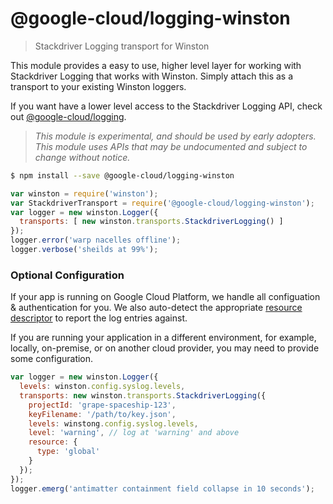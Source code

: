 # @google-cloud/logging-winston
> Stackdriver Logging transport for Winston

This module provides a easy to use, higher level layer for working with Stackdriver Logging that works with Winston. Simply attach this as a transport to your existing Winston loggers.

If you want have a lower level access to the Stackdriver Logging API, check out [@google-cloud/logging](https://www.npmjs.com/package/@google-cloud/logging).

> *This module is experimental, and should be used by early adopters. This module uses APIs that may be undocumented and subject to change without notice.* 

``` sh
$ npm install --save @google-cloud/logging-winston
```
``` js
var winston = require('winston');
var StackdriverTransport = require('@google-cloud/logging-winston');
var logger = new winston.Logger({
  transports: [ new winston.transports.StackdriverLogging() ]
});
logger.error('warp nacelles offline');
logger.verbose('sheilds at 99%');
```

### Optional Configuration

If your app is running on Google Cloud Platform, we handle all configuation & authentication for you.  We also auto-detect the appropriate [resource descriptor](todo://add/link) to report the log entries against.

If you are running your application in a different environment, for example, locally, on-premise, or on another cloud provider, you may need to provide some configuration.

``` js
var logger = new winston.Logger({
  levels: winston.config.syslog.levels,
  transports: new winston.transports.StackdriverLogging({
    projectId: 'grape-spaceship-123',
    keyFilename: '/path/to/key.json',
    levels: winstong.config.syslog.levels,
    level: 'warning', // log at 'warning' and above
    resource: {
      type: 'global'
    }
  });
});
logger.emerg('antimatter containment field collapse in 10 seconds');
```

